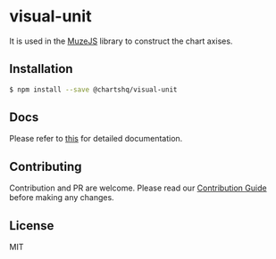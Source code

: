 # visual-unit

It is used in the [MuzeJS](https://github.com/chartshq/muze) library to construct the chart axises.

## Installation

```bash
$ npm install --save @chartshq/visual-unit
```

## Docs

Please refer to [this](https://charts.com/muze/docs) for detailed documentation.

## Contributing

Contribution and PR are welcome. Please read our [Contribution Guide](https://github.com/chartshq/muze/blob/master/CONTRIBUTING.md) before making any changes.

## License

MIT